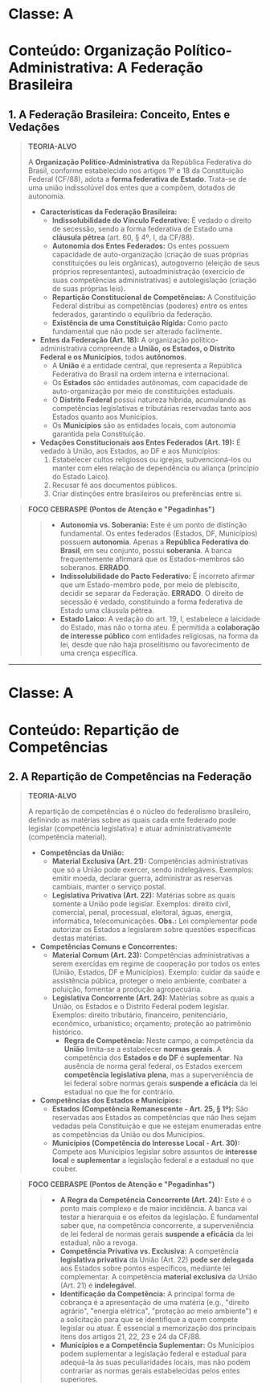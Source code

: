 # Classe: A
# Conteúdo: Organização Político-Administrativa: A Federação Brasileira

## 1. A Federação Brasileira: Conceito, Entes e Vedações

> **TEORIA-ALVO**
>
> A **Organização Político-Administrativa** da República Federativa do Brasil, conforme estabelecido nos artigos 1º e 18 da Constituição Federal (CF/88), adota a **forma federativa de Estado**. Trata-se de uma união indissolúvel dos entes que a compõem, dotados de autonomia.
>
> * **Características da Federação Brasileira:**
>     * **Indissolubilidade do Vínculo Federativo:** É vedado o direito de secessão, sendo a forma federativa de Estado uma **cláusula pétrea** (art. 60, § 4º, I, da CF/88).
>     * **Autonomia dos Entes Federados:** Os entes possuem capacidade de auto-organização (criação de suas próprias constituições ou leis orgânicas), autogoverno (eleição de seus próprios representantes), autoadministração (exercício de suas competências administrativas) e autolegislação (criação de suas próprias leis).
>     * **Repartição Constitucional de Competências:** A Constituição Federal distribui as competências (poderes) entre os entes federados, garantindo o equilíbrio da federação.
>     * **Existência de uma Constituição Rígida:** Como pacto fundamental que não pode ser alterado facilmente.
> * **Entes da Federação (Art. 18):** A organização político-administrativa compreende a **União, os Estados, o Distrito Federal e os Municípios**, todos **autônomos**.
>     * A **União** é a entidade central, que representa a República Federativa do Brasil na ordem interna e internacional.
>     * Os **Estados** são entidades autônomas, com capacidade de auto-organização por meio de constituições estaduais.
>     * O **Distrito Federal** possui natureza híbrida, acumulando as competências legislativas e tributárias reservadas tanto aos Estados quanto aos Municípios.
>     * Os **Municípios** são as entidades locais, com autonomia garantida pela Constituição.
> * **Vedações Constitucionais aos Entes Federados (Art. 19):** É vedado à União, aos Estados, ao DF e aos Municípios:
>     1.  Estabelecer cultos religiosos ou igrejas, subvencioná-los ou manter com eles relação de dependência ou aliança (princípio do Estado Laico).
>     2.  Recusar fé aos documentos públicos.
>     3.  Criar distinções entre brasileiros ou preferências entre si.

> **FOCO CEBRASPE (Pontos de Atenção e "Pegadinhas")**
>
> > * **Autonomia vs. Soberania:** Este é um ponto de distinção fundamental. Os entes federados (Estados, DF, Municípios) possuem **autonomia**. Apenas a **República Federativa do Brasil**, em seu conjunto, possui **soberania**. A banca frequentemente afirmará que os Estados-membros são soberanos. **ERRADO**.
> > * **Indissolubilidade do Pacto Federativo:** É incorreto afirmar que um Estado-membro pode, por meio de plebiscito, decidir se separar da Federação. **ERRADO**. O direito de secessão é vedado, constituindo a forma federativa de Estado uma cláusula pétrea.
> > * **Estado Laico:** A vedação do art. 19, I, estabelece a laicidade do Estado, mas não o torna ateu. É permitida a **colaboração de interesse público** com entidades religiosas, na forma da lei, desde que não haja proselitismo ou favorecimento de uma crença específica.

---
# Classe: A
# Conteúdo: Repartição de Competências

## 2. A Repartição de Competências na Federação

> **TEORIA-ALVO**
>
> A repartição de competências é o núcleo do federalismo brasileiro, definindo as matérias sobre as quais cada ente federado pode legislar (competência legislativa) e atuar administrativamente (competência material).
>
> * **Competências da União:**
>     * **Material Exclusiva (Art. 21):** Competências administrativas que só a União pode exercer, sendo indelegáveis. Exemplos: emitir moeda, declarar guerra, administrar as reservas cambiais, manter o serviço postal.
>     * **Legislativa Privativa (Art. 22):** Matérias sobre as quais somente a União pode legislar. Exemplos: direito civil, comercial, penal, processual, eleitoral, águas, energia, informática, telecomunicações. **Obs.:** Lei complementar pode autorizar os Estados a legislarem sobre questões específicas destas matérias.
> * **Competências Comuns e Concorrentes:**
>     * **Material Comum (Art. 23):** Competências administrativas a serem exercidas em regime de cooperação por todos os entes (União, Estados, DF e Municípios). Exemplo: cuidar da saúde e assistência pública, proteger o meio ambiente, combater a poluição, fomentar a produção agropecuária.
>     * **Legislativa Concorrente (Art. 24):** Matérias sobre as quais a União, os Estados e o Distrito Federal podem legislar. Exemplos: direito tributário, financeiro, penitenciário, econômico, urbanístico; orçamento; proteção ao patrimônio histórico.
>         * **Regra de Competência:** Neste campo, a competência da **União** limita-se a estabelecer **normas gerais**. A competência dos **Estados e do DF** é **suplementar**. Na ausência de norma geral federal, os Estados exercem **competência legislativa plena**, mas a superveniência de lei federal sobre normas gerais **suspende a eficácia** da lei estadual no que lhe for contrário.
> * **Competências dos Estados e Municípios:**
>     * **Estados (Competência Remanescente - Art. 25, § 1º):** São reservadas aos Estados as competências que não lhes sejam vedadas pela Constituição e que не estejam enumeradas entre as competências da União ou dos Municípios.
>     * **Municípios (Competência do Interesse Local - Art. 30):** Compete aos Municípios legislar sobre assuntos de **interesse local** e **suplementar** a legislação federal e a estadual no que couber.

> **FOCO CEBRASPE (Pontos de Atenção e "Pegadinhas")**
>
> > * **A Regra da Competência Concorrente (Art. 24):** Este é o ponto mais complexo e de maior incidência. A banca vai testar a hierarquia e os efeitos da legislação. É fundamental saber que, na competência concorrente, a superveniência de lei federal de normas gerais **suspende a eficácia** da lei estadual, não a revoga.
> > * **Competência Privativa vs. Exclusiva:** A competência **legislativa privativa** da União (Art. 22) **pode ser delegada** aos Estados sobre pontos específicos, mediante lei complementar. A competência **material exclusiva** da União (Art. 21) é **indelegável**.
> > * **Identificação da Competência:** A principal forma de cobrança é a apresentação de uma matéria (e.g., "direito agrário", "energia elétrica", "proteção ao meio ambiente") e a solicitação para que se identifique a quem compete legislar ou atuar. É essencial a memorização dos principais itens dos artigos 21, 22, 23 e 24 da CF/88.
> > * **Municípios e a Competência Suplementar:** Os Municípios podem suplementar a legislação federal e estadual para adequá-la às suas peculiaridades locais, mas não podem contrariar as normas gerais estabelecidas pelos entes superiores.